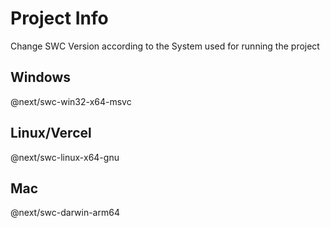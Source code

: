 # Project Info

 Change SWC Version according to the System used for running the project

## Windows

@next/swc-win32-x64-msvc

## Linux/Vercel

@next/swc-linux-x64-gnu

## Mac

@next/swc-darwin-arm64
